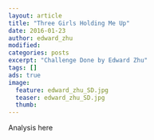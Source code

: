 ```yaml
---
layout: article
title: "Three Girls Holding Me Up"
date: 2016-01-23
author: edward_zhu
modified:
categories: posts
excerpt: "Challenge Done by Edward Zhu"
tags: []
ads: true
image:
  feature: edward_zhu_SD.jpg
  teaser: edward_zhu_SD.jpg
  thumb:
---
```


Analysis here

